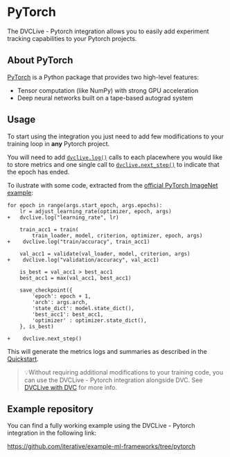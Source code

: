 # PyTorch

The DVCLive - Pytorch integration allows you to easily add experiment tracking
capabilities to your Pytorch projects.

## About PyTorch

[PyTorch](https://github.com/pytorch/pytorch) is a Python package that provides
two high-level features:

- Tensor computation (like NumPy) with strong GPU acceleration
- Deep neural networks built on a tape-based autograd system

## Usage

To start using the integration you just need to add few modifications to your
training loop in **any** Pytorch project.

You will need to add [`dvclive.log()`] calls to each placewhere you would like
to store metrics and one single call to [`dvclive.next_step()`] to indicate that
the epoch has ended.

To ilustrate with some code, extracted from the
[official PyTorch ImageNet example](https://github.com/pytorch/examples/blob/master/imagenet/main.py):

```git
for epoch in range(args.start_epoch, args.epochs):
    lr = adjust_learning_rate(optimizer, epoch, args)
+   dvclive.log("learning_rate", lr)

    train_acc1 = train(
        train_loader, model, criterion, optimizer, epoch, args)
+    dvclive.log("train/accuracy", train_acc1)

    val_acc1 = validate(val_loader, model, criterion, args)
+    dvclive.log("validation/accuracy", val_acc1)

    is_best = val_acc1 > best_acc1
    best_acc1 = max(val_acc1, best_acc1)

    save_checkpoint({
        'epoch': epoch + 1,
        'arch': args.arch,
        'state_dict': model.state_dict(),
        'best_acc1': best_acc1,
        'optimizer' : optimizer.state_dict(),
    }, is_best)

+    dvclive.next_step()
```

This will generate the metrics logs and summaries as described in the
[Quickstart](/docs/dvclive/user-guide/quickstart#outputs).

> 💡Without requiring additional modifications to your training code, you can
> use the DVCLive - Pytorch integration alongside DVC. See
> [DVCLive with DVC](/doc/dvclive/user-guide/dvclive-with-dvc) for more info.

## Example repository

You can find a fully working example using the DVCLive - Pytorch integration in
the following link:

https://github.com/iterative/example-ml-frameworks/tree/pytorch

[`dvclive.log()`]: /doc/dvclive/api-reference/log
[`dvclive.next_step()`]: /doc/dvclive/api-reference/next_step
